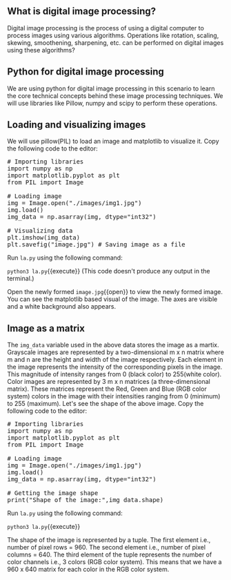 ## What is digital image processing?
Digital image processing is the process of using a digital computer to process images using various algorithms. Operations like rotation, scaling, skewing, smoothening, sharpening, etc. can be performed on digital images using these algorithms?

## Python for digital image processing
We are using python for digital image processing in this scenario to learn the core technical concepts behind these image processing techniques. We will use libraries like Pillow, numpy and scipy to perform these operations.

## Loading and visualizing images
We will use pillow(PIL) to load an image and matplotlib to visualize it. Copy the following code to the editor:

<pre class="file" data-filename="la.py" data-target="replace">
# Importing libraries
import numpy as np
import matplotlib.pyplot as plt
from PIL import Image

# Loading image
img = Image.open("./images/img1.jpg") 
img.load()
img_data = np.asarray(img, dtype="int32")

# Visualizing data
plt.imshow(img_data)
plt.savefig("image.jpg") # Saving image as a file
</pre>

Run `la.py` using the following command:

`python3 la.py`{{execute}} (This code doesn't produce any output in the terminal.)

Open the newly formed `image.jpg`{{open}} to view the newly formed image. You can see the matplotlib based visual of the image. The axes are visible and a white background also appears.

## Image as a matrix
The `img_data` variable used in the above data stores the image as a martix. Grayscale images are represented by a two-dimensional m x n matrix where m and n are the height and width of the image respectively. Each element in the image represents the intensity of the corresponding pixels in the image. This magnitude of intensity ranges from 0 (black color) to 255(white color). Color images are represented by 3 m x n matrices (a three-dimensional matrix). These matrices represent the Red, Green and Blue (RGB color system) colors in the image with their intensities ranging from 0 (minimum) to 255 (maximum). Let's see the shape of the above image. Copy the following code to the editor:

<pre class="file" data-filename="la.py" data-target="replace">
# Importing libraries
import numpy as np
import matplotlib.pyplot as plt
from PIL import Image

# Loading image
img = Image.open("./images/img1.jpg") 
img.load()
img_data = np.asarray(img, dtype="int32")

# Getting the image shape
print("Shape of the image:",img_data.shape)
</pre>

Run `la.py` using the following command:

`python3 la.py`{{execute}}

The shape of the image is represented by a tuple. The first element i.e., number of pixel rows = 960. The second element i.e., number of pixel columns = 640. The third element of the tuple represents the number of color channels i.e., 3 colors (RGB color system). This means that we have a 960 x 640 matrix for each color in the RGB color system.